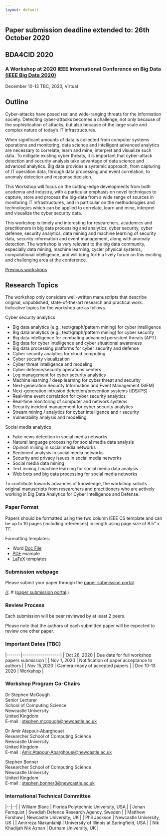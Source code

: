 ```yaml
---
layout: default
---
```

## Paper submission deadline extended to: 26th October 2020

## BDA4CID 2020 
### A Workshop at 2020 IEEE International Conference on Big Data [(IEEE Big Data 2020)](http://bigdataieee.org/BigData2020/)
December 10-13 TBC, 2020, Virtual

[//]: # (## 1:30 - 6pm Monday 9th December 2019)

[//]: # (## Tentative workshop programme)

<!--
[//]: # (

| Time | Title | Presenter/Author |
|----|:--:|-----|
| 1:30 – 1:40 pm | Arrivals and welcome | Stephen McGough |
| 1:40 – 2:10pm  | A Location Independent Machine Learning Approach for Early Fake News Detection | **Haohui Liu** |
| 2:10 – 2:40pm | IoCMiner: Automatic Extraction of Indicators of Compromise from Twitter | **Amirreza Niakanlahiji**, Lida Safarnejad, Reginald Harper and Bei-Tseng Chu |
| 2:40 – 3:10 pm | Online Hate: A Study on the Feasibility to Detect Hate Speech in Swedish | **Johan Fernquist**, Oskar Lindholm, Lisa Kaati and Nazar Akrami |
| 3:10 – 3:40pm | PRAT - a Tool for Assessing Risk in Written Communication | **Amendra Shrestha**, Lisa Kaati and Nazar Akrami| 
| 3:40 – 4:00 pm | **Coffee Break** ||
| 4:00 – 4:30pm | Modeling and Forecasting Armed Conflict: AutoML with Human-Guided Machine Learning | Vito D’Orazio, James Honaker, Raman Prasad, **Michael Shoemate** |
| 4:30 – 5:00pm | Class Balancing for Fraud Detection in Point of Sale Systems | **Christine Hines** and Abdou Youssef |
| 5:00 – 5:30pm | Identifying Android Malware Families Using Android-Oriented Metrics | **William Blanc**, Lina G. Hashem, Karim O. Elish, and Hussain M. J. Almohri | 
| 5:30 – 6:00pm | Volenti non fit injuria: Ransomware and its Victims | Amir Atapour-Abarghouei, Stephen Bonner and Andrew Stephen McGough |
| 6:00 – 6:00pm | **BigData Cup Challenge Papers** ||
| 6:00 – 6:30pm | Anuj@IEEE BigData2019: A Novel Code-Switching Behavior Analysis in Social Media Discussions Natural Language Processing | Anuj/Anuj Saini, Publicis Sapient |
| 6:30 - 7:00pm | Language Identification and Context-based Analysis of Code-switching Behaviors in Social Media Discussions | Yashvardhan/Akankshya Mishra & Yashvardhan Sharma |
| 7:00 - 7:00pm | **Closing Remarks** ||
)
-->

## Outline

Cyber-attacks have posed real and wide-ranging threats for the information society. Detecting cyber-attacks becomes a challenge, not only because of the sophistication of attacks, but also because of the large scale and complex nature of today’s IT infrastructures.

When significant amounts of data is collected from computer systems operations and monitoring, data science and intelligent advanced analytics are necessary to correlate, learn and mine, interpret and visualize such data. To mitigate existing cyber threats, it is important that cyber-attack detection and security analysis take advantage of data science and advanced analytics. Big data provides a systemic approach, from capturing of IT operation data, through data processing and event correlation, to anomaly detection and response decision.

This Workshop will focus on the cutting-edge developments from both academia and industry, with a particular emphasis on novel techniques to capture, store and process the big-data from a wide range of sources in monitoring IT infrastructures, and in particular on the methodologies and technologies which can be applied to correlate, learn and mine, interpret and visualize the cyber security data.

This workshop is timely and interesting for researchers, academics and practitioners in big data processing and analytics, cyber security, cyber defense, security analytics, data mining and machine learning of security data, security information and event management, along with anomaly detection. The workshop is very relevant to the big data community, especially data mining, machine learning, cycler physical systems, computational intelligence, and will bring forth a lively forum on this exciting and challenging area at the conference.

[Previous workshops](Previous)

## Research Topics

The workshop only considers well-written manuscripts that describe original, unpublished, state-of-the-art research and practical work. Indicative topics for the workshop are as follows.

Cyber security analytics
* Big data analytics (e.g., text/graph/pattern mining) for cyber intelligence
* Big data analytics (e.g., text/graph/pattern mining) for cyber security
* Big data intelligence for combating advanced persistent threats (APT)
* Big data for cyber intelligence and cyber situational awareness
* Big data processing platforms for cyber security and defense
* Cyber security analytics for cloud computing
* Cyber security visualization
* Cyber threat intelligence and modeling
* Cyber defense/security operations centers
* Log management for cyber security analytics
* Machine learning / deep learning for cyber threat and security
* Next-generation Security Information and Event Management (SIEM)
* Next-generation intrusion detection/prevention systems (IDS/IPS)
* Real-time event correlation for cyber security analytics
* Real-time monitoring of computer and network systems
* Security incident management for cyber security analytics
* Stream mining / analytics for cyber intelligence and r security
* Vulnerability analysis and modelling

Social media analytics
* Fake news detection in social media networks
* Natural language processing for social media data analysis
* Opinion mining in social media networks
* Sentiment analysis in social media networks
* Security and privacy issues in social media networks
* Social media data mining
* Text mining / machine learning for social media data analysis
* Web bots and big data processing for social media networks

To contribute towards advances of knowledge, the workshop solicits original manuscripts from researchers and practitioners who are actively working in Big Data Analytics for Cyber Intelligence and Defense.

### Paper Format

Papers should be formatted using the two column IEEE CS template and can be up to 10 pages (including references) in length using page size of 8.5" x 11".

Formatting templates:
 * Word [Doc File](http://bigdataieee.org/BigData2019/files/Conference-template-letter.doc)
 * [PDF](http://bigdataieee.org/BigData2019/files/IEEEtran_HOWTO.pdf) example
 * [LaTeX](http://bigdataieee.org/BigData2019/files/Conference-LaTeX-template_7-9-18.zip) templates

### Submission webpage

Please submit your paper through the [paper submission portal](https://wi-lab.com/cyberchair/2020/bigdata20/scripts/submit.php?subarea=S34&undisplay_detail=1&wh=/cyberchair/2020/bigdata20/scripts/ws_submit.php). 

[//]: # ([paper submission portal](https://wi-lab.com/cyberchair/2019/bigdata19/scripts/submit.php?subarea=S27&undisplay_detail=1&wh=/cyberchair/2019/bigdata19/scripts/ws_submit.php).)

### Review Process

Each submission will be peer reviewed by at least 2 peers.

Please note that the authors of each submitted paper will be expected to review one other paper.

### Important Dates (TBC)

|-------|-------------------|
| Oct 26, 2020 | Due date for full workshop papers submission |
| Nov 1, 2020 |  Notification of paper acceptance to authors |
| Nov 15,2020 | Camera-ready of accepted papers |
| Dec 10-13 2020 | Workshop |

### Workshop Program Co-Chairs

Dr Stephen McGough  
Senior Lecturer  
School of Computing Science  
Newcastle University  
United Kingdom  
E-mail : stephen.mcgough@newcastle.ac.uk

Dr Amir Atapour-Abarghouei   
Researcher
School of Computing Science  
Newcastle University  
United Kingdom  
E-mail : Amir.Atapour-Abarghouei@newcastle.ac.uk

Stephen Bonner   
Researcher
School of Computing Science  
Newcastle University  
United Kingdom  
E-mail : stephen.bonner3@newcastle.ac.uk

### International Technical Committee

|--|--|
| William Blanc | Florida Polytechnic University, USA |
| Johan Fernquist | Swedish Defence Research Agency, Sweden |
| Matthew Forshaw | Newcastle University, UK |
| Phil Jackson | Newcastle University, UK |
| Amirreza Niakanlahiji | University of Illinois at Springfield, USA |
| Nik Khadijah Nik Aznan | Durham University, UK |

